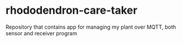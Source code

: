 # rhododendron-care-taker
Repository that contains app for managing my plant over MQTT, both sensor and receiver program

